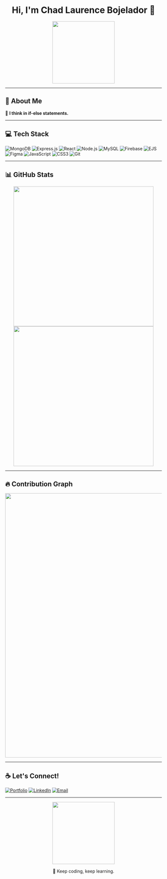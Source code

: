 <h1 align="center">Hi, I'm Chad Laurence Bojelador 👋</h1>

<p align="center">
  <img src="https://media.giphy.com/media/v1.Y2lkPTc5MGI3NjExdjZlaWplcXRxYWs3Y2huc3oxNm0xa3g1czB3dGt2ZWh2N3VjcXQ1cSZlcD12MV9naWZzX3NlYXJjaCZjdD1n/Gf3AUz3eBNbTW/giphy.gif" width="200"/>
</p>

---

## 🚀 About Me
🧠 **I think in if-else statements.**

---

## 💻 Tech Stack
![MongoDB](https://img.shields.io/badge/MongoDB-4EA94B?style=flat&logo=mongodb&logoColor=white)
![Express.js](https://img.shields.io/badge/Express.js-000000?style=flat&logo=express&logoColor=white)
![React](https://img.shields.io/badge/React-61DAFB?style=flat&logo=react&logoColor=black)
![Node.js](https://img.shields.io/badge/Node.js-339933?style=flat&logo=node.js&logoColor=white)
![MySQL](https://img.shields.io/badge/MySQL-4479A1?style=flat&logo=mysql&logoColor=white)
![Firebase](https://img.shields.io/badge/Firebase-FFCA28?style=flat&logo=firebase&logoColor=black)
![EJS](https://img.shields.io/badge/EJS-ffffff?style=flat&logo=ejs&logoColor=black)
![Figma](https://img.shields.io/badge/Figma-F24E1E?style=flat&logo=figma&logoColor=white)
![JavaScript](https://img.shields.io/badge/JavaScript-F7DF1E?style=flat&logo=javascript&logoColor=black)
![CSS3](https://img.shields.io/badge/CSS3-1572B6?style=flat&logo=css3&logoColor=white)
![Git](https://img.shields.io/badge/Git-F05032?style=flat&logo=git&logoColor=white)

---

## 📊 GitHub Stats
<p align="center">
  <img src="https://github-readme-stats.vercel.app/api?username=your-username&show_icons=true&theme=radical" width="450"/>
  <img src="https://github-readme-streak-stats.herokuapp.com/?user=your-username&theme=radical" width="450"/>
</p>

---

## 🔥 Contribution Graph
<p align="center">
  <img src="https://github-readme-activity-graph.vercel.app/graph?username=your-username&theme=radical" width="850"/>
</p>

---

## ☕ Let's Connect!
[![Portfolio](https://img.shields.io/badge/Portfolio-black?style=flat&logo=github&logoColor=white)](https://your-portfolio-link.com)
[![LinkedIn](https://img.shields.io/badge/-LinkedIn-blue?style=flat&logo=linkedin&logoColor=white)](https://www.linkedin.com/in/your-link/)
[![Email](https://img.shields.io/badge/-Email-red?style=flat&logo=gmail&logoColor=white)](mailto:your-email@gmail.com)

---

<p align="center">
  <img src="https://media.giphy.com/media/qgQUggAC3Pfv687qPC/giphy.gif" width="200"/>
</p>

<p align="center">
    🚀 Keep coding, keep learning.
</p>
